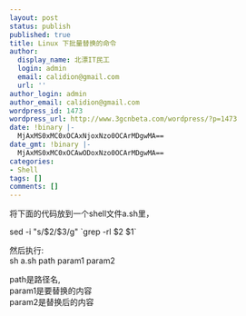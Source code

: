 ```yaml
---
layout: post
status: publish
published: true
title: Linux 下批量替换的命令
author:
  display_name: 北漂IT民工
  login: admin
  email: calidion@gmail.com
  url: ''
author_login: admin
author_email: calidion@gmail.com
wordpress_id: 1473
wordpress_url: http://www.3gcnbeta.com/wordpress/?p=1473
date: !binary |-
  MjAxMS0xMC0xOCAxNjoxNzo0OCArMDgwMA==
date_gmt: !binary |-
  MjAxMS0xMC0xOCAwODoxNzo0OCArMDgwMA==
categories:
- Shell
tags: []
comments: []
---
```

<p>将下面的代码放到一个shell文件a.sh里，</p>
<p>sed -i "s/$2/$3/g" `grep -rl $2 $1`</p>
<p>然后执行:<br />
sh a.sh path param1 param2</p>
<p>path是路径名,<br />
param1是要替换的内容<br />
param2是替换后的内容</p>
